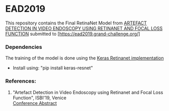 # EAD2019

This repository contains the Final RetinaNet Model from [ARTEFACT DETECTION IN VIDEO ENDOSCOPY USING RETINANET AND FOCAL LOSS FUNCTION](http://ceur-ws.org/Vol-2366/EAD2019_paper_2.pdf) submitted to [https://ead2019.grand-challenge.org/]

### Dependencies
The training of the model is done using the [Keras Retinanet implementation](https://github.com/fizyr/keras-retinanet)
- Install using: "pip install keras-resnet"


### References:

1) "Artefact Detection in Video Endoscopy using Retinanet and Focal Loss Function", ISBI'19, Venice <br />
[Conference Abstract](http://ceur-ws.org/Vol-2366/EAD2019_paper_2.pdf)




